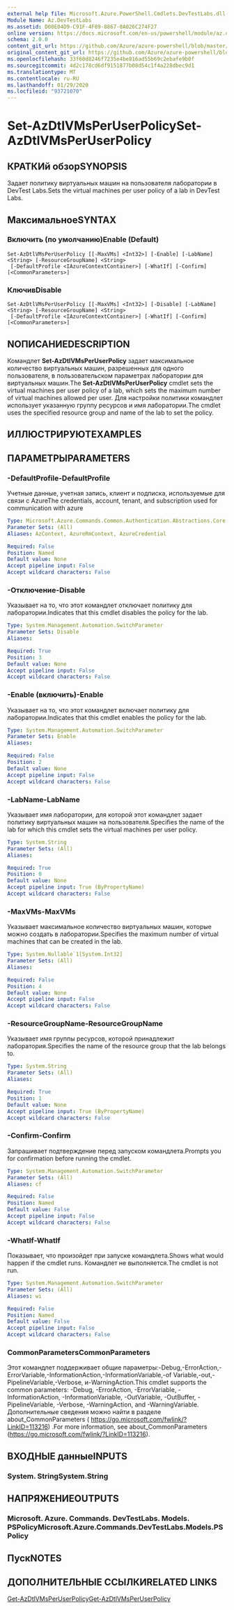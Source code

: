 ```yaml
---
external help file: Microsoft.Azure.PowerShell.Cmdlets.DevTestLabs.dll-Help.xml
Module Name: Az.DevTestLabs
ms.assetid: D00E04D9-C91F-4F89-8867-0A026C274F27
online version: https://docs.microsoft.com/en-us/powershell/module/az.devtestlabs/set-azdtlvmsperuserpolicy
schema: 2.0.0
content_git_url: https://github.com/Azure/azure-powershell/blob/master/src/DevTestLabs/DevTestLabs/help/Set-AzDtlVMsPerUserPolicy.md
original_content_git_url: https://github.com/Azure/azure-powershell/blob/master/src/DevTestLabs/DevTestLabs/help/Set-AzDtlVMsPerUserPolicy.md
ms.openlocfilehash: 33f60d8246f7235e4be816ad55b69c2ebafe9b0f
ms.sourcegitcommit: 4d2c178cd6df9151877b08d54c1f4a228dbec9d1
ms.translationtype: MT
ms.contentlocale: ru-RU
ms.lasthandoff: 01/29/2020
ms.locfileid: "93721070"
---
```

# <span data-ttu-id="ce643-101">Set-AzDtlVMsPerUserPolicy</span><span class="sxs-lookup"><span data-stu-id="ce643-101">Set-AzDtlVMsPerUserPolicy</span></span>

## <span data-ttu-id="ce643-102">КРАТКИй обзор</span><span class="sxs-lookup"><span data-stu-id="ce643-102">SYNOPSIS</span></span>
<span data-ttu-id="ce643-103">Задает политику виртуальных машин на пользователя лаборатории в DevTest Labs.</span><span class="sxs-lookup"><span data-stu-id="ce643-103">Sets the virtual machines per user policy of a lab in DevTest Labs.</span></span>

## <span data-ttu-id="ce643-104">Максимальное</span><span class="sxs-lookup"><span data-stu-id="ce643-104">SYNTAX</span></span>

### <span data-ttu-id="ce643-105">Включить (по умолчанию)</span><span class="sxs-lookup"><span data-stu-id="ce643-105">Enable (Default)</span></span>
```
Set-AzDtlVMsPerUserPolicy [[-MaxVMs] <Int32>] [-Enable] [-LabName] <String> [-ResourceGroupName] <String>
 [-DefaultProfile <IAzureContextContainer>] [-WhatIf] [-Confirm] [<CommonParameters>]
```

### <span data-ttu-id="ce643-106">Ключив</span><span class="sxs-lookup"><span data-stu-id="ce643-106">Disable</span></span>
```
Set-AzDtlVMsPerUserPolicy [[-MaxVMs] <Int32>] [-Disable] [-LabName] <String> [-ResourceGroupName] <String>
 [-DefaultProfile <IAzureContextContainer>] [-WhatIf] [-Confirm] [<CommonParameters>]
```

## <span data-ttu-id="ce643-107">NОПИСАНИЕ</span><span class="sxs-lookup"><span data-stu-id="ce643-107">DESCRIPTION</span></span>
<span data-ttu-id="ce643-108">Командлет **Set-AzDtlVMsPerUserPolicy** задает максимальное количество виртуальных машин, разрешенных для одного пользователя, в пользовательском параметрах лаборатории для виртуальных машин.</span><span class="sxs-lookup"><span data-stu-id="ce643-108">The **Set-AzDtlVMsPerUserPolicy** cmdlet sets the virtual machines per user policy of a lab, which sets the maximum number of virtual machines allowed per user.</span></span>
<span data-ttu-id="ce643-109">Для настройки политики командлет использует указанную группу ресурсов и имя лаборатории.</span><span class="sxs-lookup"><span data-stu-id="ce643-109">The cmdlet uses the specified resource group and name of the lab to set the policy.</span></span>

## <span data-ttu-id="ce643-110">ИЛЛЮСТРИРУЮТ</span><span class="sxs-lookup"><span data-stu-id="ce643-110">EXAMPLES</span></span>

## <span data-ttu-id="ce643-111">ПАРАМЕТРЫ</span><span class="sxs-lookup"><span data-stu-id="ce643-111">PARAMETERS</span></span>

### <span data-ttu-id="ce643-112">-DefaultProfile</span><span class="sxs-lookup"><span data-stu-id="ce643-112">-DefaultProfile</span></span>
<span data-ttu-id="ce643-113">Учетные данные, учетная запись, клиент и подписка, используемые для связи с Azure</span><span class="sxs-lookup"><span data-stu-id="ce643-113">The credentials, account, tenant, and subscription used for communication with azure</span></span>

```yaml
Type: Microsoft.Azure.Commands.Common.Authentication.Abstractions.Core.IAzureContextContainer
Parameter Sets: (All)
Aliases: AzContext, AzureRmContext, AzureCredential

Required: False
Position: Named
Default value: None
Accept pipeline input: False
Accept wildcard characters: False
```

### <span data-ttu-id="ce643-114">-Отключение</span><span class="sxs-lookup"><span data-stu-id="ce643-114">-Disable</span></span>
<span data-ttu-id="ce643-115">Указывает на то, что этот командлет отключает политику для лаборатории.</span><span class="sxs-lookup"><span data-stu-id="ce643-115">Indicates that this cmdlet disables the policy for the lab.</span></span>

```yaml
Type: System.Management.Automation.SwitchParameter
Parameter Sets: Disable
Aliases:

Required: True
Position: 3
Default value: None
Accept pipeline input: False
Accept wildcard characters: False
```

### <span data-ttu-id="ce643-116">-Enable (включить)</span><span class="sxs-lookup"><span data-stu-id="ce643-116">-Enable</span></span>
<span data-ttu-id="ce643-117">Указывает на то, что этот командлет включает политику для лаборатории.</span><span class="sxs-lookup"><span data-stu-id="ce643-117">Indicates that this cmdlet enables the policy for the lab.</span></span>

```yaml
Type: System.Management.Automation.SwitchParameter
Parameter Sets: Enable
Aliases:

Required: False
Position: 2
Default value: None
Accept pipeline input: False
Accept wildcard characters: False
```

### <span data-ttu-id="ce643-118">-LabName</span><span class="sxs-lookup"><span data-stu-id="ce643-118">-LabName</span></span>
<span data-ttu-id="ce643-119">Указывает имя лаборатории, для которой этот командлет задает политику виртуальных машин на пользователя.</span><span class="sxs-lookup"><span data-stu-id="ce643-119">Specifies the name of the lab for which this cmdlet sets the virtual machines per user policy.</span></span>

```yaml
Type: System.String
Parameter Sets: (All)
Aliases:

Required: True
Position: 0
Default value: None
Accept pipeline input: True (ByPropertyName)
Accept wildcard characters: False
```

### <span data-ttu-id="ce643-120">-MaxVMs</span><span class="sxs-lookup"><span data-stu-id="ce643-120">-MaxVMs</span></span>
<span data-ttu-id="ce643-121">Указывает максимальное количество виртуальных машин, которые можно создать в лаборатории.</span><span class="sxs-lookup"><span data-stu-id="ce643-121">Specifies the maximum number of virtual machines that can be created in the lab.</span></span>

```yaml
Type: System.Nullable`1[System.Int32]
Parameter Sets: (All)
Aliases:

Required: False
Position: 4
Default value: None
Accept pipeline input: False
Accept wildcard characters: False
```

### <span data-ttu-id="ce643-122">-ResourceGroupName</span><span class="sxs-lookup"><span data-stu-id="ce643-122">-ResourceGroupName</span></span>
<span data-ttu-id="ce643-123">Указывает имя группы ресурсов, которой принадлежит лаборатория.</span><span class="sxs-lookup"><span data-stu-id="ce643-123">Specifies the name of the resource group that the lab belongs to.</span></span>

```yaml
Type: System.String
Parameter Sets: (All)
Aliases:

Required: True
Position: 1
Default value: None
Accept pipeline input: True (ByPropertyName)
Accept wildcard characters: False
```

### <span data-ttu-id="ce643-124">-Confirm</span><span class="sxs-lookup"><span data-stu-id="ce643-124">-Confirm</span></span>
<span data-ttu-id="ce643-125">Запрашивает подтверждение перед запуском командлета.</span><span class="sxs-lookup"><span data-stu-id="ce643-125">Prompts you for confirmation before running the cmdlet.</span></span>

```yaml
Type: System.Management.Automation.SwitchParameter
Parameter Sets: (All)
Aliases: cf

Required: False
Position: Named
Default value: False
Accept pipeline input: False
Accept wildcard characters: False
```

### <span data-ttu-id="ce643-126">-WhatIf</span><span class="sxs-lookup"><span data-stu-id="ce643-126">-WhatIf</span></span>
<span data-ttu-id="ce643-127">Показывает, что произойдет при запуске командлета.</span><span class="sxs-lookup"><span data-stu-id="ce643-127">Shows what would happen if the cmdlet runs.</span></span>
<span data-ttu-id="ce643-128">Командлет не выполняется.</span><span class="sxs-lookup"><span data-stu-id="ce643-128">The cmdlet is not run.</span></span>

```yaml
Type: System.Management.Automation.SwitchParameter
Parameter Sets: (All)
Aliases: wi

Required: False
Position: Named
Default value: False
Accept pipeline input: False
Accept wildcard characters: False
```

### <span data-ttu-id="ce643-129">CommonParameters</span><span class="sxs-lookup"><span data-stu-id="ce643-129">CommonParameters</span></span>
<span data-ttu-id="ce643-130">Этот командлет поддерживает общие параметры:-Debug,-ErrorAction,-ErrorVariable,-InformationAction,-InformationVariable,-of Variable,-out,-PipelineVariable,-Verbose, и-WarningAction.</span><span class="sxs-lookup"><span data-stu-id="ce643-130">This cmdlet supports the common parameters: -Debug, -ErrorAction, -ErrorVariable, -InformationAction, -InformationVariable, -OutVariable, -OutBuffer, -PipelineVariable, -Verbose, -WarningAction, and -WarningVariable.</span></span> <span data-ttu-id="ce643-131">Дополнительные сведения можно найти в разделе about_CommonParameters ( https://go.microsoft.com/fwlink/?LinkID=113216) .</span><span class="sxs-lookup"><span data-stu-id="ce643-131">For more information, see about_CommonParameters (https://go.microsoft.com/fwlink/?LinkID=113216).</span></span>

## <span data-ttu-id="ce643-132">ВХОДНЫЕ данные</span><span class="sxs-lookup"><span data-stu-id="ce643-132">INPUTS</span></span>

### <span data-ttu-id="ce643-133">System. String</span><span class="sxs-lookup"><span data-stu-id="ce643-133">System.String</span></span>

## <span data-ttu-id="ce643-134">НАПРЯЖЕНИЕ</span><span class="sxs-lookup"><span data-stu-id="ce643-134">OUTPUTS</span></span>

### <span data-ttu-id="ce643-135">Microsoft. Azure. Commands. DevTestLabs. Models. PSPolicy</span><span class="sxs-lookup"><span data-stu-id="ce643-135">Microsoft.Azure.Commands.DevTestLabs.Models.PSPolicy</span></span>

## <span data-ttu-id="ce643-136">Пуск</span><span class="sxs-lookup"><span data-stu-id="ce643-136">NOTES</span></span>

## <span data-ttu-id="ce643-137">ДОПОЛНИТЕЛЬНЫЕ ССЫЛКИ</span><span class="sxs-lookup"><span data-stu-id="ce643-137">RELATED LINKS</span></span>

[<span data-ttu-id="ce643-138">Get-AzDtlVMsPerUserPolicy</span><span class="sxs-lookup"><span data-stu-id="ce643-138">Get-AzDtlVMsPerUserPolicy</span></span>](./Get-AzDtlVMsPerUserPolicy.md)


